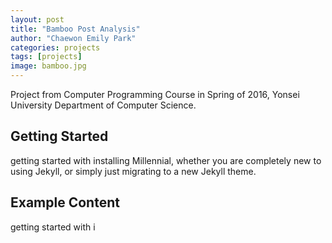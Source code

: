 ```yaml
---
layout: post
title: "Bamboo Post Analysis"
author: "Chaewon Emily Park"
categories: projects
tags: [projects]
image: bamboo.jpg
---
```


Project from Computer Programming Course in Spring of 2016, Yonsei University Department of Computer Science.

## Getting Started

getting started with installing Millennial, whether you are completely new to using Jekyll, or simply just migrating to a new Jekyll theme.

## Example Content

getting started with i
